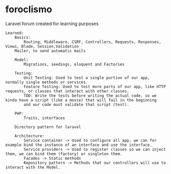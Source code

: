# foroclismo
Laravel forum created for learning purposes

    Learned:
        Basics: 
            Routing, Middleware, CSRF, Controllers, Requests, Responses, Views, Blade, Session,Validation
        Mailer, to send automatic mails
        
        Model:
            Migrations, seedings, eloquent and Factories
    
        Testing:
            Unit Testing: Used to test a single portion of our app, normally single methods or services.
            Feature Testing: Used to test more parts of our app, like HTTP requests, or classes that interact with other classes.
            TDD: Write the tests before writing the actual code, so we kinda have a script (like a movie) that will fail in the beginning
            and our code must validate that script (test).

        PHP:
            Traits, interfaces
        
        Directory pattern for laravel
        
        Architecture:
            Service container -> Used to configure all app, we can for example bind the instance of an interface and use the interface.
            Service providers -> Used to register classes so we can inject them, we can bind them (factory) or singleton them.
            Facades -> Static methods
            Repository pattern -> Methods that our controllers will use to interact with the Model.
